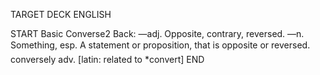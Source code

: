 TARGET DECK
ENGLISH

START
Basic
Converse2
Back: —adj. Opposite, contrary, reversed. —n. Something, esp. A statement or proposition, that is opposite or reversed.  conversely adv. [latin: related to *convert]
END
